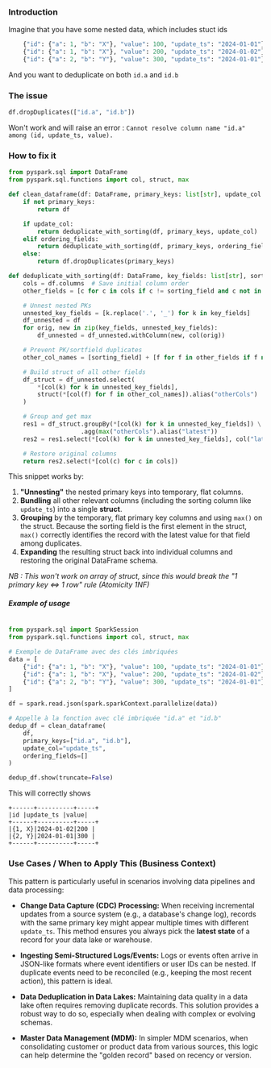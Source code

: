 
### Introduction

Imagine that you have some nested data, which includes stuct ids
```python
    {"id": {"a": 1, "b": "X"}, "value": 100, "update_ts": "2024-01-01"},
    {"id": {"a": 1, "b": "X"}, "value": 200, "update_ts": "2024-01-02"},
    {"id": {"a": 2, "b": "Y"}, "value": 300, "update_ts": "2024-01-01"}
```

And you want to deduplicate on both `id.a` and `id.b` 

### The issue
```python
df.dropDuplicates(["id.a", "id.b"])
```
Won't work and will raise an error : `Cannot resolve column name "id.a" among (id, update_ts, value).`

### How to fix it

```python
from pyspark.sql import DataFrame
from pyspark.sql.functions import col, struct, max

def clean_dataframe(df: DataFrame, primary_keys: list[str], update_col: str | None, ordering_fields: list[str]) -> DataFrame:
    if not primary_keys:
        return df

    if update_col:
        return deduplicate_with_sorting(df, primary_keys, update_col)
    elif ordering_fields:
        return deduplicate_with_sorting(df, primary_keys, ordering_fields[0])
    else:
        return df.dropDuplicates(primary_keys)

def deduplicate_with_sorting(df: DataFrame, key_fields: list[str], sorting_field: str) -> DataFrame:
    cols = df.columns  # Save initial column order
    other_fields = [c for c in cols if c != sorting_field and c not in key_fields]

    # Unnest nested PKs
    unnested_key_fields = [k.replace('.', '_') for k in key_fields]
    df_unnested = df
    for orig, new in zip(key_fields, unnested_key_fields):
        df_unnested = df_unnested.withColumn(new, col(orig))

    # Prevent PK/sortfield duplicates
    other_col_names = [sorting_field] + [f for f in other_fields if f not in unnested_key_fields]

    # Build struct of all other fields
    df_struct = df_unnested.select(
        *[col(k) for k in unnested_key_fields],
        struct(*[col(f) for f in other_col_names]).alias("otherCols")
    )

    # Group and get max
    res1 = df_struct.groupBy(*[col(k) for k in unnested_key_fields]) \
                    .agg(max("otherCols").alias("latest"))
    res2 = res1.select(*[col(k) for k in unnested_key_fields], col("latest.*"))

    # Restore original columns
    return res2.select(*[col(c) for c in cols])
```

This snippet works by:

1. **"Unnesting"** the nested primary keys into temporary, flat columns.
2. **Bundling** all other relevant columns (including the sorting column like `update_ts`) into a single **struct**.
3. **Grouping** by the temporary, flat primary key columns and using `max()` on the struct. Because the sorting field is the first element in the struct, `max()` correctly identifies the record with the latest value for that field among duplicates.
4. **Expanding** the resulting struct back into individual columns and restoring the original DataFrame schema.

_NB : This won't work on array of struct, since this would break the "1 primary key <=> 1 row" rule (Atomicity 1NF)_


##### Example of usage

```python

from pyspark.sql import SparkSession
from pyspark.sql.functions import col, struct, max

# Exemple de DataFrame avec des clés imbriquées
data = [
    {"id": {"a": 1, "b": "X"}, "value": 100, "update_ts": "2024-01-01"},
    {"id": {"a": 1, "b": "X"}, "value": 200, "update_ts": "2024-01-02"},
    {"id": {"a": 2, "b": "Y"}, "value": 300, "update_ts": "2024-01-01"}
]

df = spark.read.json(spark.sparkContext.parallelize(data))

# Appelle à la fonction avec clé imbriquée "id.a" et "id.b"
dedup_df = clean_dataframe(
    df,
    primary_keys=["id.a", "id.b"],
    update_col="update_ts",
    ordering_fields=[]
)

dedup_df.show(truncate=False)
```

This will correctly shows 
```
+------+----------+-----+ 
|id |update_ts |value| 
+------+----------+-----+ 
|{1, X}|2024-01-02|200 | 
|{2, Y}|2024-01-01|300 | 
+------+----------+-----+
```


### Use Cases / When to Apply This (Business Context)

This pattern is particularly useful in scenarios involving data pipelines and data processing:

- **Change Data Capture (CDC) Processing:** When receiving incremental updates from a source system (e.g., a database's change log), records with the same primary key might appear multiple times with different `update_ts`. This method ensures you always pick the **latest state** of a record for your data lake or warehouse.
    
- **Ingesting Semi-Structured Logs/Events:** Logs or events often arrive in JSON-like formats where event identifiers or user IDs can be nested. If duplicate events need to be reconciled (e.g., keeping the most recent action), this pattern is ideal.
    
- **Data Deduplication in Data Lakes:** Maintaining data quality in a data lake often requires removing duplicate records. This solution provides a robust way to do so, especially when dealing with complex or evolving schemas.
    
- **Master Data Management (MDM):** In simpler MDM scenarios, when consolidating customer or product data from various sources, this logic can help determine the "golden record" based on recency or version.